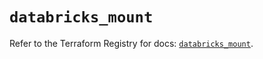 # `databricks_mount`

Refer to the Terraform Registry for docs: [`databricks_mount`](https://registry.terraform.io/providers/databricks/databricks/1.87.1/docs/resources/mount).
